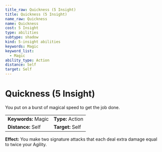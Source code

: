 ```yaml
---
title_raw: Quickness (5 Insight)
title: Quickness (5 Insight)
name_raw: Quickness
name: Quickness
cost: 5 Insight
type: abilities
subtype: shadow
kind: 5-insight abilities
keywords: Magic
keyword_list:
  - Magic
ability_type: Action
distance: Self
target: Self
---
```


# Quickness (5 Insight)

You put on a burst of magical speed to get the job done.

<!-- @nosort -->

|                     |                  |
| :------------------ | :--------------- |
| **Keywords:** Magic | **Type:** Action |
| **Distance:** Self  | **Target:** Self |

**Effect:** You make two signature attacks that each deal extra damage equal to twice your Agility.
